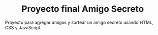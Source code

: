 <h1 align="center"> Proyecto final Amigo Secreto </h1> 

Proyecto para agregar amigos y sortear un amigo secreto usando HTML, CSS y JavaScript.

